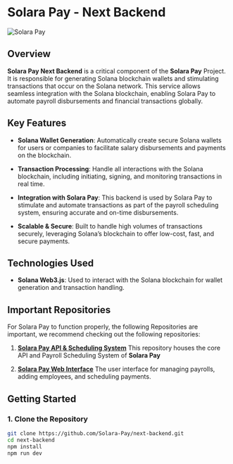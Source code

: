 # Solara Pay - Next Backend

![Solara Pay](https://pbs.twimg.com/profile_images/1842198737097048064/z-70200B_400x400.jpg)

## Overview

**Solara Pay Next Backend** is a critical component of the **Solara Pay** Project. It is responsible for generating Solana blockchain wallets and stimulating transactions that occur on the Solana network. This service allows seamless integration with the Solana blockchain, enabling Solara Pay to automate payroll disbursements and financial transactions globally.

## Key Features

- **Solana Wallet Generation**: Automatically create secure Solana wallets for users or companies to facilitate salary disbursements and payments on the blockchain.

- **Transaction Processing**: Handle all interactions with the Solana blockchain, including initiating, signing, and monitoring transactions in real time.

- **Integration with Solara Pay**: This backend is used by Solara Pay to stimulate and automate transactions as part of the payroll scheduling system, ensuring accurate and on-time disbursements.

- **Scalable & Secure**: Built to handle high volumes of transactions securely, leveraging Solana’s blockchain to offer low-cost, fast, and secure payments.

## Technologies Used

- **Solana Web3.js**: Used to interact with the Solana blockchain for wallet generation and transaction handling.

## Important Repositories
For Solara Pay to function properly, the following Repositories are important, we recommend checking out the following repositories:

1. **[Solara Pay API & Scheduling System](https://github.com/Solara-Pay/api-backend)**
 This repository houses the core API and Payroll Scheduling System of **Solara Pay**

2. **[Solara Pay Web Interface](https://github.com/Solara-Pay/web)**
   The user interface for managing payrolls, adding employees, and scheduling payments.


## Getting Started

### 1. Clone the Repository

```bash
git clone https://github.com/Solara-Pay/next-backend.git
cd next-backend
npm install
npm run dev
